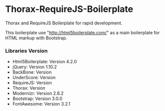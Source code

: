 Thorax-RequireJS-Boilerplate
============================

Thorax and RequireJS Boilerplate for rapid development.

This boilerplate use "http://html5boilerplate.com/" as a main boilerplate for HTML markup with Bootstrap.

### Libraries Version

* Html5Boilerplate: Version 4.2.0
* jQuery: Version 1.10.2
* BackBone: Version
* UnderScore: Version
* RequireJS: Version
* Thorax: Version
* Modernizr: Version 2.6.2
* Bootstrap: Version 3.0.0
* FontAwesome: Version 3.2.1

